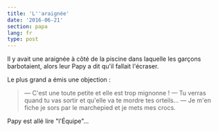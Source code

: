 ```yaml
---
title: 'L''araignée'
date: '2016-06-21'
section: papa
lang: fr
type: post
---
```


Il y avait une araignée à côté de la piscine dans laquelle les garçons barbotaient, alors leur Papy a dit qu'il fallait l'écraser.

<!-- more -->

Le plus grand a émis une objection :

> — C'est une toute petite et elle est trop mignonne !
> — Tu verras quand tu vas sortir et qu'elle va te mordre tes orteils…
> — Je m'en fiche je sors par le marchepied et je mets mes crocs.

Papy est allé lire "l'Équipe"…
